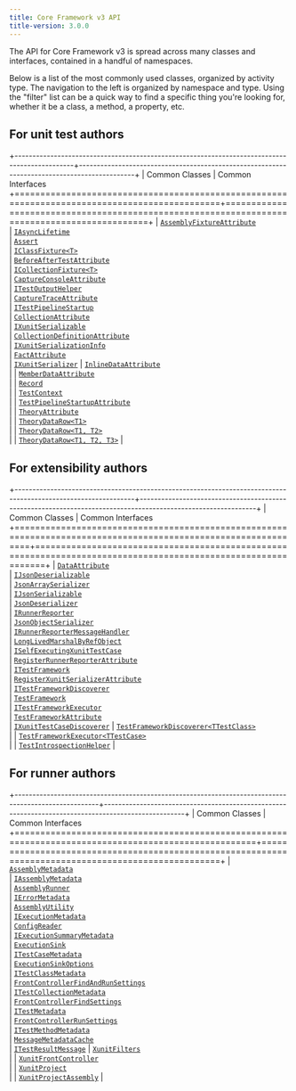 ```yaml
---
title: Core Framework v3 API
title-version: 3.0.0
---
```


The API for Core Framework v3 is spread across many classes and interfaces, contained in a handful of namespaces.

Below is a list of the most commonly used classes, organized by activity type. The navigation to the left is organized by namespace and type. Using the "filter" list can be a quick way to find a specific thing you're looking for, whether it be a class, a method, a property, etc.

## For unit test authors

+----------------------------------------------------------------------------------------------+---------------------------------------------------------------------------------------------+
| Common Classes                                                                               | Common Interfaces
+==============================================================================================+=============================================================================================+
| [`AssemblyFixtureAttribute`](/v3/3.0.0/Xunit.AssemblyFixtureAttribute.html)<br />            | [`IAsyncLifetime`](/v3/3.0.0/Xunit.IAsyncLifetime.html)<br />
| [`Assert`](/v3/3.0.0/Xunit.Assert.html)<br />                                                | [`IClassFixture<T>`](/v3/3.0.0/Xunit.IClassFixture-1.html)<br />
| [`BeforeAfterTestAttribute`](/v3/3.0.0/Xunit.v3.BeforeAfterTestAttribute.html)<br />         | [`ICollectionFixture<T>`](/v3/3.0.0/Xunit.ICollectionFixture-1.html)<br />
| [`CaptureConsoleAttribute`](/v3/3.0.0/Xunit.CaptureConsoleAttribute.html)<br />              | [`ITestOutputHelper`](/v3/3.0.0/Xunit.ITestOutputHelper.html)<br />
| [`CaptureTraceAttribute`](/v3/3.0.0/Xunit.CaptureTraceAttribute.html)<br />                  | [`ITestPipelineStartup`](/v3/3.0.0/Xunit.v3.ITestPipelineStartup.html)<br />
| [`CollectionAttribute`](/v3/3.0.0/Xunit.CollectionAttribute.html)<br />                      | [`IXunitSerializable`](/v3/3.0.0/Xunit.Sdk.IXunitSerializable.html)<br />
| [`CollectionDefinitionAttribute`](/v3/3.0.0/Xunit.CollectionDefinitionAttribute.html)<br />  | [`IXunitSerializationInfo`](/v3/3.0.0/Xunit.Sdk.IXunitSerializationInfo.html)<br />
| [`FactAttribute`](/v3/3.0.0/Xunit.FactAttribute.html)<br />                                  | [`IXunitSerializer`](/v3/3.0.0/Xunit.Sdk.IXunitSerializer.html)
| [`InlineDataAttribute`](/v3/3.0.0/Xunit.InlineDataAttribute.html)<br />                      |
| [`MemberDataAttribute`](/v3/3.0.0/Xunit.MemberDataAttribute.html)<br />                      |
| [`Record`](/v3/3.0.0/Xunit.Record.html)<br />                                                |
| [`TestContext`](/v3/3.0.0/Xunit.TestContext.html)<br />                                      |
| [`TestPipelineStartupAttribute`](/v3/3.0.0/Xunit.v3.TestPipelineStartupAttribute.html)<br /> |
| [`TheoryAttribute`](/v3/3.0.0/Xunit.TheoryAttribute.html)<br />                              |
| [`TheoryDataRow<T1>`](/v3/3.0.0/Xunit.TheoryDataRow-1.html)<br />                            |
| [`TheoryDataRow<T1, T2>`](/v3/3.0.0/Xunit.TheoryDataRow-2.html)<br />                        |
| [`TheoryDataRow<T1, T2, T3>`](/v3/3.0.0/Xunit.TheoryDataRow-3.html)                          |

## For extensibility authors

+---------------------------------------------------------------------------------------------------------------+--------------------------------------------------------------------------------------------------------------+
| Common Classes                                                                                                | Common Interfaces
+===============================================================================================================+==============================================================================================================+
| [`DataAttribute`](/v3/3.0.0/Xunit.v3.DataAttribute.html)<br />                                                | [`IJsonDeserializable`](/v3/3.0.0/Xunit.Sdk.IJsonDeserializable.html)<br />
| [`JsonArraySerializer`](/v3/3.0.0/Xunit.Sdk.JsonArraySerializer.html)<br />                                   | [`IJsonSerializable`](/v3/3.0.0/Xunit.Sdk.IJsonSerializable.html)<br />
| [`JsonDeserializer`](/v3/3.0.0/Xunit.Sdk.JsonDeserializer.html)<br />                                         | [`IRunnerReporter`](/v3/3.0.0/Xunit.Runner.Common.IRunnerReporter.html)<br />
| [`JsonObjectSerializer`](/v3/3.0.0/Xunit.Sdk.JsonObjectSerializer.html)<br />                                 | [`IRunnerReporterMessageHandler`](/v3/3.0.0/Xunit.Runner.Common.IRunnerReporterMessageHandler.html)<br />
| [`LongLivedMarshalByRefObject`](/v3/3.0.0/Xunit.Sdk.LongLivedMarshalByRefObject.html)<br />                   | [`ISelfExecutingXunitTestCase`](/v3/3.0.0/Xunit.v3.ISelfExecutingXunitTestCase.html)<br />
| [`RegisterRunnerReporterAttribute`](/v3/3.0.0/Xunit.Runner.Common.RegisterRunnerReporterAttribute.html)<br /> | [`ITestFramework`](/v3/3.0.0/Xunit.v3.ITestFramework.html)<br />
| [`RegisterXunitSerializerAttribute`](/v3/3.0.0/Xunit.Sdk.RegisterXunitSerializerAttribute.html)<br />         | [`ITestFrameworkDiscoverer`](/v3/3.0.0/Xunit.v3.ITestFrameworkDiscoverer.html)<br />
| [`TestFramework`](/v3/3.0.0/Xunit.v3.TestFramework.html)<br />                                                | [`ITestFrameworkExecutor`](/v3/3.0.0/Xunit.v3.ITestFrameworkExecutor.html)<br />
| [`TestFrameworkAttribute`](/v3/3.0.0/Xunit.TestFrameworkAttribute.html)<br />                                 | [`IXunitTestCaseDiscoverer`](/v3/3.0.0/Xunit.v3.IXunitTestCaseDiscoverer.html)
| [`TestFrameworkDiscoverer<TTestClass>`](/v3/3.0.0/Xunit.v3.TestFrameworkDiscoverer-1.html)<br />              |
| [`TestFrameworkExecutor<TTestCase>`](/v3/3.0.0/Xunit.v3.TestFrameworkExecutor-1.html)<br />                   |
| [`TestIntrospectionHelper`](/v3/3.0.0/Xunit.v3.TestIntrospectionHelper.html)                                  |

## For runner authors

+-----------------------------------------------------------------------------------------------------+----------------------------------------------------------------------------------------------------+
| Common Classes                                                                                      | Common Interfaces
+=====================================================================================================+====================================================================================================+
| [`AssemblyMetadata`](/v3/3.0.0/Xunit.Runner.Common.AssemblyMetadata.html)<br />                     | [`IAssemblyMetadata`](/v3/3.0.0/Xunit.Sdk.IAssemblyMetadata.html)<br />
| [`AssemblyRunner`](/v3/3.0.0/Xunit.SimpleRunner.AssemblyRunner.html)<br />                          | [`IErrorMetadata`](/v3/3.0.0/Xunit.Sdk.IErrorMetadata.html)<br />
| [`AssemblyUtility`](/v3/3.0.0/Xunit.AssemblyUtility.html)<br />                                     | [`IExecutionMetadata`](/v3/3.0.0/Xunit.Sdk.IExecutionMetadata.html)<br />
| [`ConfigReader`](/v3/3.0.0/Xunit.Runner.Common.ConfigReader.html)<br />                             | [`IExecutionSummaryMetadata`](/v3/3.0.0/Xunit.Sdk.IExecutionSummaryMetadata.html)<br />
| [`ExecutionSink`](/v3/3.0.0/Xunit.Runner.Common.ExecutionSink.html)<br />                           | [`ITestCaseMetadata`](/v3/3.0.0/Xunit.Sdk.ITestCaseMetadata.html)<br />
| [`ExecutionSinkOptions`](/v3/3.0.0/Xunit.Runner.Common.ExecutionSinkOptions.html)<br />             | [`ITestClassMetadata`](/v3/3.0.0/Xunit.Sdk.ITestClassMetadata.html)<br />
| [`FrontControllerFindAndRunSettings`](/v3/3.0.0/Xunit.FrontControllerFindAndRunSettings.html)<br /> | [`ITestCollectionMetadata`](/v3/3.0.0/Xunit.Sdk.ITestCollectionMetadata.html)<br />
| [`FrontControllerFindSettings`](/v3/3.0.0/Xunit.FrontControllerFindSettings.html)<br />             | [`ITestMetadata`](/v3/3.0.0/Xunit.Sdk.ITestMetadata.html)<br />
| [`FrontControllerRunSettings`](/v3/3.0.0/Xunit.FrontControllerRunSettings.html)<br />               | [`ITestMethodMetadata`](/v3/3.0.0/Xunit.Sdk.ITestMethodMetadata.html)<br />
| [`MessageMetadataCache`](/v3/3.0.0/Xunit.Runner.Common.MessageMetadataCache.html)<br />             | [`ITestResultMessage`](/v3/3.0.0/Xunit.Sdk.ITestResultMessage.html)
| [`XunitFilters`](/v3/3.0.0/Xunit.Runner.Common.XunitFilters.html)<br />                             |
| [`XunitFrontController`](/v3/3.0.0/Xunit.XunitFrontController.html)<br />                           |
| [`XunitProject`](/v3/3.0.0/Xunit.Runner.Common.XunitProject.html)<br />                             |
| [`XunitProjectAssembly`](/v3/3.0.0/Xunit.Runner.Common.XunitProjectAssembly.html)                   |
